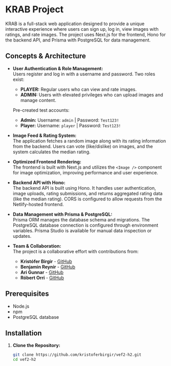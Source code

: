 # KRAB Project

KRAB is a full-stack web application designed to provide a unique interactive experience where users can sign up, log in, view images with ratings, and rate images. The project uses Next.js for the frontend, Hono for the backend API, and Prisma with PostgreSQL for data management.

## Concepts & Architecture

- **User Authentication & Role Management:**  
  Users register and log in with a username and password. Two roles exist:
  - **PLAYER:** Regular users who can view and rate images.
  - **ADMIN:** Users with elevated privileges who can upload images and manage content.
  
  Pre-created test accounts:
  - **Admin:** Username: `admin` | Password: `Test123!`
  - **Player:** Username: `player` | Password: `Test123!`

- **Image Feed & Rating System:**  
  The application fetches a random image along with its rating information from the backend. Users can vote (like/dislike) on images, and the system calculates the median rating.

- **Optimized Frontend Rendering:**  
  The frontend is built with Next.js and utilizes the `<Image />` component for image optimization, improving performance and user experience.

- **Backend API with Hono:**  
  The backend API is built using Hono. It handles user authentication, image uploads, rating submissions, and returns aggregated rating data (like the median rating). CORS is configured to allow requests from the Netlify-hosted frontend.

- **Data Management with Prisma & PostgreSQL:**  
  Prisma ORM manages the database schema and migrations. The PostgreSQL database connection is configured through environment variables. Prisma Studio is available for manual data inspection or updates.

- **Team & Collaboration:**  
  The project is a collaborative effort with contributions from:
  - **Kristófer Birgir** - [GitHub](https://github.com/kristoferbirgir)
  - **Benjamin Reynir** - [GitHub](https://github.com/Reynirjr)
  - **Ari Gunnar** - [GitHub](https://github.com/forriddAri)
  - **Róbert Orri** - [GitHub](https://github.com/Robertorri)

## Prerequisites

- Node.js 
- npm
- PostgreSQL database

## Installation

1. **Clone the Repository:**

   ```bash
   git clone https://github.com/kristoferbirgir/vef2-h2.git
   cd vef2-h2
